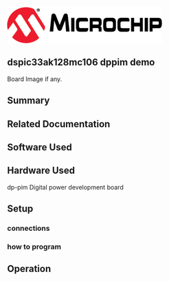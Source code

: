 <picture>
    <source media="(prefers-color-scheme: dark)" srcset="images/microchip_logo_white_red.png">
	<source media="(prefers-color-scheme: light)" srcset="images/microchip_logo_black_red.png">
    <img alt="Microchip Logo." src="images/microchip_logo_black_red.png">
</picture> 

## dspic33ak128mc106 dppim demo

Board Image if any.

## Summary


## Related Documentation


## Software Used 


## Hardware Used

dp-pim
Digital power development board

## Setup
### connections
### how to program

## Operation



